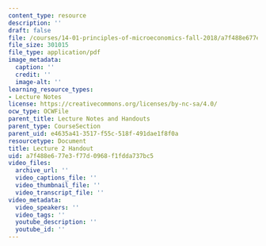```yaml
---
content_type: resource
description: ''
draft: false
file: /courses/14-01-principles-of-microeconomics-fall-2018/a7f488e677e3f77d0968f1fdda737bc5_MIT14_01F18_handout2.pdf
file_size: 301015
file_type: application/pdf
image_metadata:
  caption: ''
  credit: ''
  image-alt: ''
learning_resource_types:
- Lecture Notes
license: https://creativecommons.org/licenses/by-nc-sa/4.0/
ocw_type: OCWFile
parent_title: Lecture Notes and Handouts
parent_type: CourseSection
parent_uid: e4635a41-3517-f55c-518f-491dae1f8f0a
resourcetype: Document
title: Lecture 2 Handout
uid: a7f488e6-77e3-f77d-0968-f1fdda737bc5
video_files:
  archive_url: ''
  video_captions_file: ''
  video_thumbnail_file: ''
  video_transcript_file: ''
video_metadata:
  video_speakers: ''
  video_tags: ''
  youtube_description: ''
  youtube_id: ''
---
```

